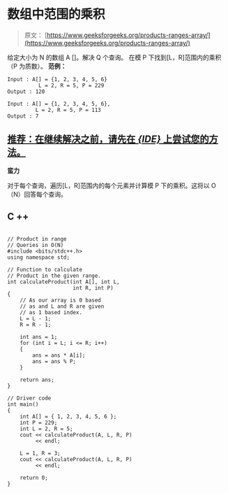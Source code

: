 # 数组中范围的乘积

> 原文： [https://www.geeksforgeeks.org/products-ranges-array/](https://www.geeksforgeeks.org/products-ranges-array/)

给定大小为 N 的数组 A []。解决 Q 个查询。 在模 P 下找到[L，R]范围内的乘积（P 为质数）。
**范例：**

```
Input : A[] = {1, 2, 3, 4, 5, 6} 
          L = 2, R = 5, P = 229
Output : 120

Input : A[] = {1, 2, 3, 4, 5, 6},
         L = 2, R = 5, P = 113
Output : 7

```

## [推荐：在继续解决之前，请先在 ***<u>{IDE}</u>*** 上尝试您的方法。](https://ide.geeksforgeeks.org/)

**蛮力**

对于每个查询，遍历[L，R]范围内的每个元素并计算模 P 下的乘积。这将以 O（N）回答每个查询。

## C ++

```

// Product in range  
// Queries in O(N) 
#include <bits/stdc++.h> 
using namespace std; 

// Function to calculate  
// Product in the given range. 
int calculateProduct(int A[], int L,  
                     int R, int P) 
{ 
    // As our array is 0 based  
    // as and L and R are given 
    // as 1 based index. 
    L = L - 1; 
    R = R - 1; 

    int ans = 1; 
    for (int i = L; i <= R; i++)  
    { 
        ans = ans * A[i]; 
        ans = ans % P; 
    } 

    return ans; 
} 

// Driver code 
int main() 
{ 
    int A[] = { 1, 2, 3, 4, 5, 6 }; 
    int P = 229; 
    int L = 2, R = 5; 
    cout << calculateProduct(A, L, R, P) 
         << endl; 

    L = 1, R = 3; 
    cout << calculateProduct(A, L, R, P)  
         << endl; 

    return 0; 
} 

```